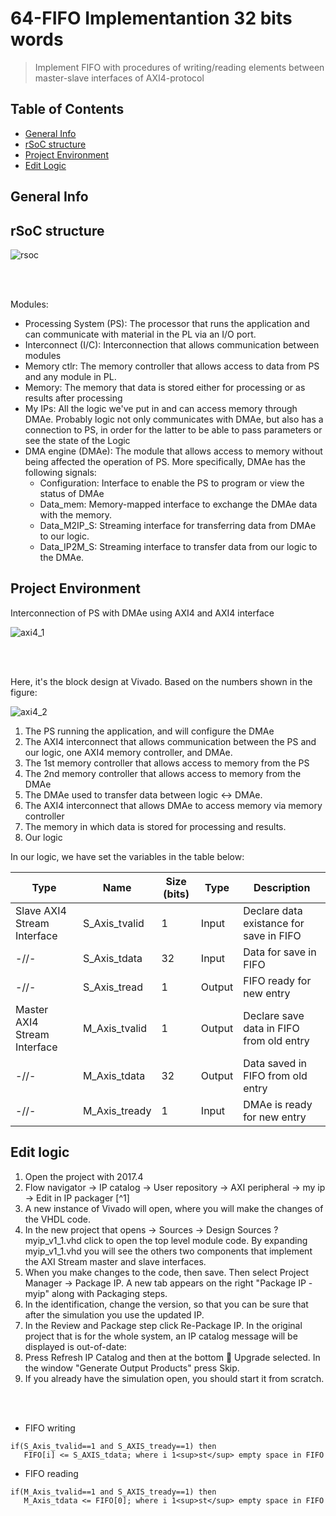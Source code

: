 # 64-FIFO Implementantion 32 bits words
> Implement FIFO with procedures of writing/reading elements between master-slave interfaces of AXI4-protocol

## Table of Contents
* [General Info](#general-info)
* [rSoC structure](#rsoc-structure)
* [Project Environment](#project-environment)
* [Edit Logic](#edit-logic)

## General Info

## rSoC structure

![rsoc](https://user-images.githubusercontent.com/22920222/160246516-5ddf64eb-8a30-40c8-bcf0-f8081e58ba70.png)

<br><br>


Modules:
* Processing System (PS): The processor that runs the application and can communicate 
with material in the PL via an I/O port.
* Interconnect (I/C): Interconnection that allows communication between modules
* Memory ctlr: The memory controller that allows access to data from PS and 
any module in PL.
* Memory: The memory that data is stored either for processing or as results 
after processing
* My IPs: All the logic we've put in and can access memory through DMAe.
Probably logic not only communicates with DMAe, but also has a connection to PS, 
in order for the latter to be able to pass parameters or see the state of the 
Logic
* DMA engine (DMAe): The module that allows access to memory without being affected 
the operation of PS. More specifically, DMAe has the following signals:
   * Configuration: Interface to enable the PS to program or view the status 
of DMAe
   * Data_mem: Memory-mapped interface to exchange the DMAe data with the 
memory.
   * Data_M2IP_S: Streaming interface for transferring data from DMAe to 
our logic.
   * Data_IP2M_S: Streaming interface to transfer data from our logic to 
the DMAe.


## Project Environment
Interconnection of PS with DMAe using AXI4 and AXI4 interface

![axi4_1](https://user-images.githubusercontent.com/22920222/160241684-42f82bc7-4aba-4052-bb47-1b73ac955f36.png)

<br><br>

Here, it's the block design at Vivado. Based on the numbers shown in the figure:


![axi4_2](https://user-images.githubusercontent.com/22920222/160241694-dd46b84e-b56e-4ce6-86e9-58b6a39ddd64.png)
<br>

1. The PS running the application, and will configure the DMAe
2. The AXI4 interconnect that allows communication between the PS and our logic, one
AXI4 memory controller, and DMAe. 
3. The 1st memory controller that allows access to memory from the PS
4. The 2nd memory controller that allows access to memory from the DMAe
5. The DMAe used to transfer data between logic <-> DMAe.
6. The AXI4 interconnect that allows DMAe to access memory via memory
controller
7. The memory in which data is stored for processing and results.
8. Our logic

In our logic, we have set the variables in the table below:

| Type  | Name |  Size (bits) | Type | Description|
| ------------- | ------------- | --------- | ---------| ---------|
| Slave AXI4 Stream Interface  | S_Axis_tvalid  | 1 | Input | Declare data existance for save in FIFO|
| -//-  | S_Axis_tdata  | 32 | Input | Data for save in FIFO |
| -//-  | S_Axis_tread | 1 | Output | FIFO ready for new entry |
| Master AXI4 Stream Interface  | M_Axis_tvalid | 1 | Output | Declare save data in FIFO from old entry |
| -//-  | M_Axis_tdata | 32 | Output | Data saved in FIFO from old entry |
| -//-  | M_Axis_tready | 1 | Input | DMAe is ready for new entry |



## Edit logic
1. Open the project with 2017.4
2. Flow navigator -> IP catalog -> User repository -> AXI peripheral -> my ip -> Edit in IP packager [^1]
3. A new instance of Vivado will open, where you will make the changes of the VHDL code.
4. In the new project that opens -> Sources -> Design Sources ? myip_v1_1.vhd click to open the top level module code. By expanding myip_v1_1.vhd you will see the others two components that implement the AXI Stream master and slave interfaces.
5. When you make changes to the code, then save. Then select Project Manager -> Package IP. A new tab appears on the right "Package IP - myip" along with Packaging steps.
6. In the identification, change the version, so that you can be sure that after the simulation
you use the updated IP.  
7. In the Review and Package step click Re-Package IP. In the original project that is for the whole
system, an IP catalog message will be displayed is out-of-date:
8. Press Refresh IP Catalog and then at the bottom  Upgrade selected. In the window 
"Generate Output Products" press Skip.
9. If you already have the simulation open, you should start it from scratch.
 
 
<br><br>
* FIFO writing
```
if(S_Axis_tvalid==1 and S_AXIS_tready==1) then
   FIFO[i] <= S_AXIS_tdata; where i 1<sup>st</sup> empty space in FIFO
```

* FIFO reading
```
if(M_Axis_tvalid==1 and S_AXIS_tready==1) then
   M_Axis_tdata <= FIFO[0]; where i 1<sup>st</sup> empty space in FIFO
```

